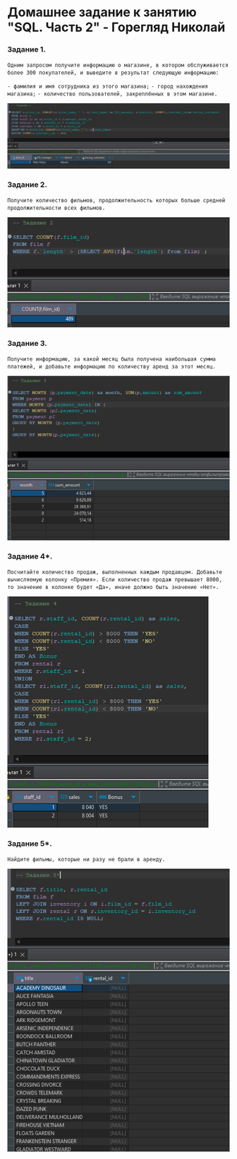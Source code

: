 # Домашнее задание к занятию "SQL. Часть 2" - Горегляд Николай

### Задание 1. 

`Одним запросом получите информацию о магазине, в котором обслуживается более 300 покупателей, и выведите в результат следующую информацию:`

`- фамилия и имя сотрудника из этого магазина;`
`- город нахождения магазина;`
`- количество пользователей, закреплённых в этом магазине.`


 ![Task-1](https://github.com/nick-mp/hw-mysql-12.4/blob/main/img/1.png)

### Задание 2. 

`Получите количество фильмов, продолжительность которых больше средней продолжительности всех фильмов.`


 ![Task-2](https://github.com/nick-mp/hw-mysql-12.4/blob/main/img/2.png)

 ### Задание 3. 

`Получите информацию, за какой месяц была получена наибольшая сумма платежей, и добавьте информацию по количеству аренд за этот месяц.`


 ![Task-3](https://github.com/nick-mp/hw-mysql-12.4/blob/main/img/3.png)

 ### Задание 4*. 

`Посчитайте количество продаж, выполненных каждым продавцом. Добавьте вычисляемую колонку «Премия». Если количество продаж превышает 8000, то значение в колонке будет «Да», иначе должно быть значение «Нет».`


 ![Task-4](https://github.com/nick-mp/hw-mysql-12.4/blob/main/img/4.png)

 ### Задание 5*. 

`Найдите фильмы, которые ни разу не брали в аренду.`


 ![Task-5](https://github.com/nick-mp/hw-mysql-12.4/blob/main/img/5.png)
